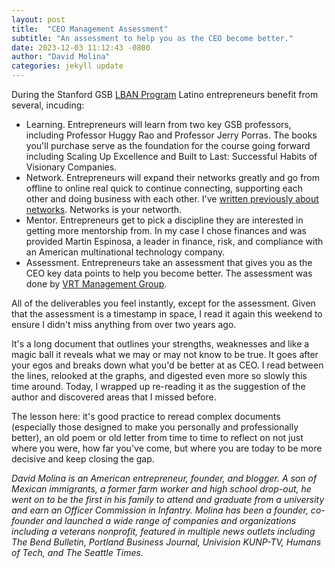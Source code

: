 ```yaml
---
layout: post
title:  "CEO Management Assessment"
subtitle: "An assessment to help you as the CEO become better."
date: 2023-12-03 11:12:43 -0800
author: "David Molina"
categories: jekyll update
---
```


During the Stanford GSB [LBAN Program](https://www.lban.us/) Latino entrepreneurs benefit from several, incuding:

- Learning. Entrepreneurs will learn from two key GSB professors, including Professor Huggy Rao and Professor Jerry Porras. The books you'll purchase serve as the foundation for the course going forward including Scaling Up Excellence and Built to Last: Successful Habits of Visionary Companies.
- Network. Entrepreneurs will expand their networks greatly and go from offline to online real quick to continue connecting, supporting each other and doing business with each other. I've [written previously about networks](https://davidmolina.github.io/2016/01/15/the-day-my-network-expanded-by-a-twitter-dm/). Networks is your networth.
- Mentor. Entrepreneurs get to pick a discipline they are interested in getting more mentorship from. In my case I chose finances and was provided Martin Espinosa, a leader in finance, risk, and compliance with an American multinational technology company.
- Assessment. Entrepreneurs take an assessment that gives you as the CEO key data points to help you become better. The assessment was done by [VRT Management Group](https://vrt9.com/).

All of the deliverables you feel instantly, except for the assessment. Given that the assessment is a timestamp in space, I read it again this weekend to ensure I didn't miss anything from over two years ago.

It's a long document that outlines your strengths, weaknesses and like a magic ball it reveals what we may or may not know to be true. It goes after your egos and breaks down what you'd be better at as CEO. I read between the lines, relooked at the graphs, and digested even more so slowly this time around. Today, I wrapped up re-reading it as the suggestion of the author and discovered areas that I missed before.

The lesson here: it's good practice to reread complex documents (especially those designed to make you personally and professionally better), an old poem or old letter from time to time to reflect on not just where you were, how far you've come, but where you are today to be more decisive and keep closing the gap.

*David Molina is an American entrepreneur, founder, and blogger. A son of Mexican immigrants, a former farm worker and high school drop-out, he went on to be the first in his family to attend and graduate from a university and earn an Officer Commission in Infantry. Molina has been a founder, co-founder and launched a wide range of companies and organizations including a veterans nonprofit, featured in multiple news outlets including The Bend Bulletin, Portland Business Journal, Univision KUNP-TV, Humans of Tech, and The Seattle Times.*
